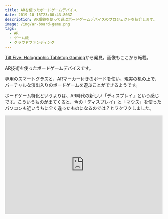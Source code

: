 ```yaml
---
title: ARを使ったボードゲームデバイス
date: 2019-10-15T23:00:43.803Z
description: AR眼鏡を使って遊ぶボードゲームデバイスのプロジェクトを紹介します。
image: /img/ar-board-game.png
tags:
  - AR
  - ゲーム機
  - クラウドファンディング
---
```

[Tilt Five: Holographic Tabletop Gaming](https://www.kickstarter.com/projects/tiltfive/holographic-tabletop-gaming)から発見。画像もここから転載。

AR技術を使ったボードゲームデバイスです。

専用のスマートグラスと、ARマーカー付きのボードを使い、現実の机の上で、バーチャルな演出入りのボードゲームを遊ぶことができるようです。

ボードゲーム特化というよりは、AR時代の新しい「ディスプレイ」という感じです。こういうものが出てくると、今の「ディスプレイ」と「マウス」を使ったパソコンも近いうちに全く違ったものになるのでは？とワクワクしました。

<iframe width="100%" height="315" src="https://www.youtube.com/embed/lRGHBtshVEo" frameborder="0" allow="accelerometer; autoplay; encrypted-media; gyroscope; picture-in-picture" allowfullscreen></iframe>
